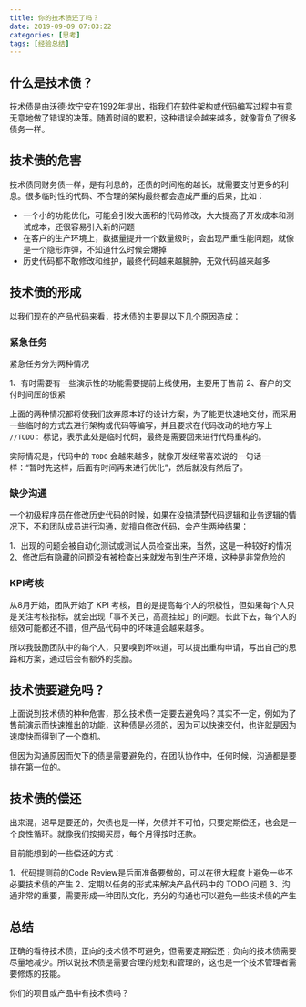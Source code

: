 ```yaml
---
title: 你的技术债还了吗？
date: 2019-09-09 07:03:22
categories: [思考]
tags: [经验总结]
---
```


## 什么是技术债？

技术债是由沃德·坎宁安在1992年提出，指我们在软件架构或代码编写过程中有意无意地做了错误的决策。随着时间的累积，这种错误会越来越多，就像背负了很多债务一样。

<!--more-->

## 技术债的危害

技术债同财务债一样，是有利息的，还债的时间拖的越长，就需要支付更多的利息。很多临时性的代码、不合理的架构最终都会造成严重的后果，比如：

* 一个小的功能优化，可能会引发大面积的代码修改，大大提高了开发成本和测试成本，还很容易引入新的问题
* 在客户的生产环境上，数据量提升一个数量级时，会出现严重性能问题，就像是一个隐形炸弹，不知道什么时候会爆掉
* 历史代码都不敢修改和维护，最终代码越来越臃肿，无效代码越来越多

## 技术债的形成

以我们现在的产品代码来看，技术债的主要是以下几个原因造成：

### 紧急任务

紧急任务分为两种情况

1、有时需要有一些演示性的功能需要提前上线使用，主要用于售前
2、客户的交付时间压的很紧

上面的两种情况都将使我们放弃原本好的设计方案，为了能更快速地交付，而采用一些临时的方式去进行架构或代码等编写，并且要求在代码改动的地方写上 `//TODO：` 标记，表示此处是临时代码，最终是需要回来进行代码重构的。

实际情况是，代码中的 `TODO` 会越来越多，就像开发经常喜欢说的一句话一样：“暂时先这样，后面有时间再来进行优化”，然后就没有然后了。

### 缺少沟通

一个初级程序员在修改历史代码的时候，如果在没搞清楚代码逻辑和业务逻辑的情况下，不和团队成员进行沟通，就擅自修改代码，会产生两种结果：

1、出现的问题会被自动化测试或测试人员检查出来，当然，这是一种较好的情况
2、修改后有隐藏的问题没有被检查出来就发布到生产环境，这种是非常危险的

### KPI考核

从8月开始，团队开始了 KPI 考核，目的是提高每个人的积极性，但如果每个人只是关注考核指标，就会出现「事不关己，高高挂起」的问题。长此下去，每个人的绩效可能都还不错，但产品代码中的坏味道会越来越多。

所以我鼓励团队中的每个人，只要嗅到坏味道，可以提出重构申请，写出自己的思路和方案，通过后会有额外的奖励。

## 技术债要避免吗？

上面说到技术债的种种危害，那么技术债一定要去避免吗？其实不一定，例如为了售前演示而快速推出的功能，这种债是必须的，因为可以快速交付，也许就是因为速度快而得到了一个商机。

但因为沟通原因而欠下的债是需要避免的，在团队协作中，任何时候，沟通都是要排在第一位的。

## 技术债的偿还

出来混，迟早是要还的，欠债也是一样，欠债并不可怕，只要定期偿还，也会是一个良性循环。就像我们按揭买房，每个月得按时还款。

目前能想到的一些偿还的方式：

1、代码提测前的Code Review是后面准备要做的，可以在很大程度上避免一些不必要技术债的产生
2、定期以任务的形式来解决产品代码中的 TODO 问题
3、沟通非常的重要，需要形成一种团队文化，充分的沟通也可以避免一些技术债的产生

## 总结

正确的看待技术债，正向的技术债不可避免，但需要定期偿还；负向的技术债需要尽量地减少。所以说技术债是需要合理的规划和管理的，这也是一个技术管理者需要修炼的技能。

你们的项目或产品中有技术债吗？

